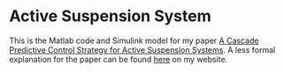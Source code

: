 # Active Suspension System
This is the Matlab code and Simulink model for my paper [A Cascade Predictive Control Strategy for Active Suspension Systems](https://ieeexplore.ieee.org/document/8609778). A less formal explanation for the paper can be found [here](https://saksham-jain.com/p5.html) on my website.
